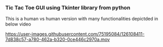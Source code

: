 ### Tic Tac Toe GUI using Tkinter library from python

This is a human vs human version with many functionalities depictded in below video

https://user-images.githubusercontent.com/75195084/126108411-7d838c57-a780-462a-b320-0ce446c2970a.mov










